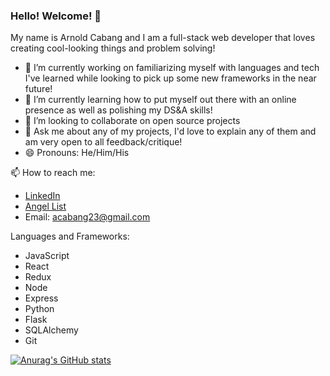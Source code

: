 ### Hello! Welcome! 🙌

<!--
Here are some ideas to get you started:

- 🔭 I’m currently working on ...
- 🌱 I’m currently learning ...
- 👯 I’m looking to collaborate on ...
- 🤔 I’m looking for help with ...
- 💬 Ask me about ...
- 📫 How to reach me: ...
- 😄 Pronouns: ...
- ⚡ Fun fact: ...
-->

My name is Arnold Cabang and I am a full-stack web developer that loves creating cool-looking things and problem solving!

- 🔭  I’m currently working on familiarizing myself with languages and tech I've learned while looking to pick up some new frameworks in the near future!
- 🌱  I’m currently learning how to put myself out there with an online presence as well as polishing my DS&A skills!
- 👯  I’m looking to collaborate on open source projects
- 💬  Ask me about any of my projects, I'd love to explain any of them and am very open to all feedback/critique!
- 😄  Pronouns: He/Him/His

📫 How to reach me:
 - [LinkedIn](https://www.linkedin.com/in/arnold-cabang-jr-615932216/)
 - [Angel List](https://angel.co/u/arnold-cabang-jr)
 - Email: acabang23@gmail.com

Languages and Frameworks:
- JavaScript
- React
- Redux
- Node
- Express
- Python
- Flask
- SQLAlchemy
- Git

[![Anurag's GitHub stats](https://github-readme-stats.vercel.app/api?username=heyarnold23)](https://github.com/anuraghazra/github-readme-stats)
